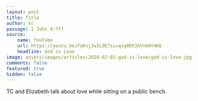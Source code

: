 ```yaml
---
layout: post
title: Title
author: tc
passage: 1 John 4:7ff
source:
    name: YouTube
    url: https://youtu.be/FoKvjJwILdE?si=qsq0DV3hVvkHY4KE
    headline: God is Love
image: assets/images/articles/2024-02-03-god-is-love/god-is-love.jpg
comments: false
featured: true
hidden: false
---
```


TC and Elizabeth talk about love while sitting on a public bench.

